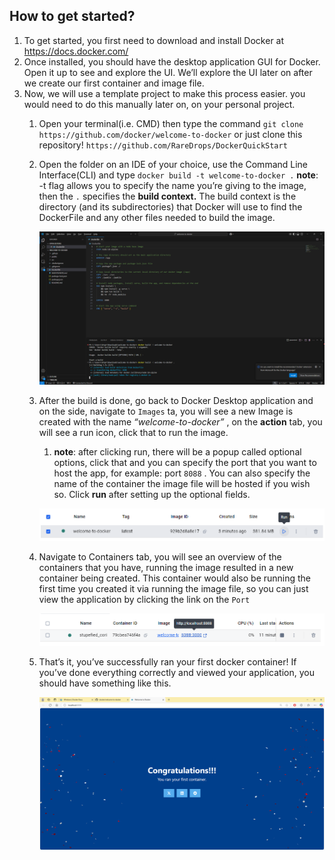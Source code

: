 ## How to get started?

1. To get started, you first need to download and install Docker at https://docs.docker.com/
2. Once installed, you should have the desktop application GUI for Docker. Open it up to see and explore the UI. We’ll explore the UI later on after we create our first container and image file.
3. Now, we will use a template project to make this process easier. you would need to do this manually later on, on your personal project.
    1. Open your terminal(i.e. CMD) then type the command `git clone https://github.com/docker/welcome-to-docker` or just clone this repository! `https://github.com/RareDrops/DockerQuickStart`
    2. Open the folder on an IDE of your choice, use the Command Line Interface(CLI) and type `docker build -t welcome-to-docker .` **note**: -t flag allows you to specify the name you’re giving to the image, then the `.` specifies the **build context.** The build context is the directory (and its subdirectories) that Docker will use to find the DockerFile and any other files needed to build the image.
        
        ![dockerfile_build.png](doc/imgs/dockerfile_build.png)
        
    3. After the build is done, go back to Docker Desktop application and on the side, navigate to `Images` ta, you will see a new Image is created with the name *“welcome-to-docker”* , on the **action** tab, you will see a run icon, click that to run the image.
        1. **note**: after clicking run, there will be a popup called optional options, click that and you can specify the port that you want to host the app, for example: port `8088` . You can also specify the name of the container the image file will be hosted if you wish so. Click **run** after setting up the optional fields.
        
        ![image_run.png](doc/imgs/image_run.png)
        
    4. Navigate to Containers tab, you will see an overview of the containers that you have, running the image resulted in a new container being created. This container would also be running the first time you created it via running the image file, so you can just view the application by clicking the link on the `Port` 
        
        ![container_run.png](doc/imgs/container_run.png)
        
    5. That’s it, you’ve successfully ran your first docker container! If you’ve done everything correctly and viewed your application, you should have something like this.
        
        ![application_run.png](doc/imgs/application_run.png)
